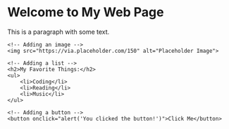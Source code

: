  

<!DOCTYPE html>
<html>
<head>
    <title>My First Web Page</title>
</head>
<body>
    <h1>Welcome to My Web Page</h1>
    <p>This is a paragraph with some text.</p>

    <!-- Adding an image -->
    <img src="https://via.placeholder.com/150" alt="Placeholder Image">

    <!-- Adding a list -->
    <h2>My Favorite Things:</h2>
    <ul>
        <li>Coding</li>
        <li>Reading</li>
        <li>Music</li>
    </ul>

    <!-- Adding a button -->
    <button onclick="alert('You clicked the button!')">Click Me</button>
</body>
</html>